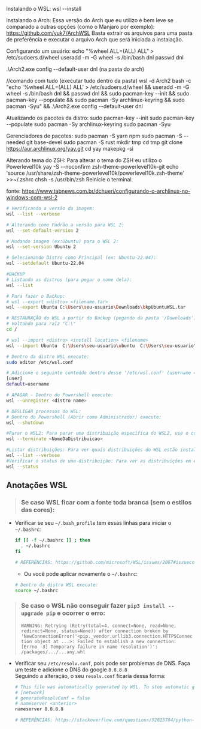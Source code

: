 Instalando o WSL:
wsl --install

Instalando o Arch:
Essa versão do Arch que eu utilizo é bem leve se comparado a outras opções (como o Manjaro por exemplo):
https://github.com/yuk7/ArchWSL
Basta extrair os arquivos para uma pasta de preferência e executar o arquivo Arch que será iniciada a instalação.

Configurando um usuário:
echo "%wheel ALL=(ALL) ALL" > /etc/sudoers.d/wheel
useradd -m -G wheel -s /bin/bash dnl
passwd dnl

.\Arch2.exe config --default-user dnl (na pasta do arch)

//comando com tudo (executar tudo dentro da pasta)
wsl -d Arch2 bash -c "echo '%wheel ALL=(ALL) ALL' > /etc/sudoers.d/wheel && useradd -m -G wheel -s /bin/bash dnl && passwd dnl && sudo pacman-key --init && sudo pacman-key --populate && sudo pacman -Sy archlinux-keyring && sudo pacman -Syu" && .\Arch2.exe config --default-user dnl


Atualizando os pacotes da distro:
sudo pacman-key --init
sudo pacman-key --populate
sudo pacman -Sy archlinux-keyring
sudo pacman -Syu

Gerenciadores de pacotes:
sudo pacman -S yarn npm
sudo pacman -S --needed git base-devel
sudo pacman -S rust
mkdir tmp
cd tmp
git clone https://aur.archlinux.org/yay.git
cd yay
makepkg -si

Alterando tema do ZSH:
Para alterar o tema do ZSH eu utilizo o Powerlevel10k
yay -S --noconfirm zsh-theme-powerlevel10k-git
echo 'source /usr/share/zsh-theme-powerlevel10k/powerlevel10k.zsh-theme' >>~/.zshrc
chsh -s /usr/bin/zsh
Reinicie o terminal.

fonte: https://www.tabnews.com.br/dchueri/configurando-o-archlinux-no-windows-com-wsl-2







  ```sh
  # Verificando a versão da imagem:
  wsl --list --verbose
  
  # Alterando como Padrão a versão para WSL 2:
  wsl --set-default-version 2
  
  # Mudando imagem (ex:Ubuntu) para o WSL 2:
  wsl --set-version Ubuntu 2
  
  # Selecionando Distro como Principal (ex: Ubuntu-22.04):
  wsl --setdefault Ubuntu-22.04

  #BACKUP
  # Listando as distros (para pegar o nome dela):
  wsl --list

  # Para fazer o Backup:
  # wsl --export <distro> <filename.tar>
  wsl --export Ubuntu C:\Users\seu-usuario\Downloads\bkpUbuntuWSL.tar

  # RESTAURAÇÃO do WSL a partir do Backup (pegando da pasta '/Downloads')
  # Voltando para raiz "C:\"
  cd /

  # wsl --import <distro> <install location> <filename> 
  wsl --import Ubuntu  C:\Users\seu-usuario\ubuntu  C:\Users\seu-usuario\Downloads\bkpUbuntuWSL.tar

  # Dentro da distro WSL execute:
  sudo editor /etc/wsl.conf

  # Adicione o seguinte conteúdo dentro desse '/etc/wsl.conf' (username => seu-usuario):
  [user]
  default=username

  # APAGAR - Dentro do Powershell execute:
  wsl --unregister <distro name>

  # DESLIGAR processos do WSL:
  # Dentro do Powershell (Abrir como Administrador) execute:
  wsl --shutdown
  
  #Parar o WSL2: Para parar uma distribuição específica do WSL2, use o comando:
  wsl --terminate <NomeDaDistribuicao>

  #Listar distribuições: Para ver quais distribuições do WSL estão instaladas no seu sistema, use:
  wsl --list --verbose
  #Verificar o status de uma distribuição: Para ver as distribuições em execução e mais detalhes, use:
  wsl --status
```

## Anotações WSL

> ### Se caso WSL ficar com a fonte toda branca (sem o estilos das cores):
- Verificar se seu `~/.bash_profile` tem essas linhas para iniciar o `~/.bashrc`:
  ```sh
  if [[ -f ~/.bashrc ]] ; then
    . ~/.bashrc
  fi
  
  # REFERÊNCIAS: https://github.com/microsoft/WSL/issues/2067#issuecomment-299622057
  ```
  - Ou você pode aplicar novamente o `~/.bashrc`:
  ```sh
  # Dentro da distro WSL execute:
  source ~/.bashrc
  ```
  
> ### Se caso o WSL não conseguir fazer `pip3 install --upgrade pip` e ocorrer o erro:
> `WARNING: Retrying (Retry(total=4, connect=None, read=None, redirect=None, status=None)) after connection broken by 'NewConnectionError('<pip._vendor.urllib3.connection.HTTPSConnection object at ...>: Failed to establish a new connection: [Errno -3] Temporary failure in name resolution')': /packages/.../...any.whl`
- Verificar seu `/etc/resolv.conf`, pois pode ser problemas de DNS. Faça um teste e adicione o DNS do google `8.8.8.8` <br>
  Seguindo a alteração, o seu `resolv.conf` ficaria dessa forma:
  ```sh
  # This file was automatically generated by WSL. To stop automatic generation of this file, add the following entry to /etc/wsl.conf:
  # [network]
  # generateResolvConf = false
  # nameserver <anterior>
  nameserver 8.8.8.8

  # REFERÊNCIAS: https://stackoverflow.com/questions/52815784/python-pip-raising-newconnectionerror-while-installing-libraries
  ```